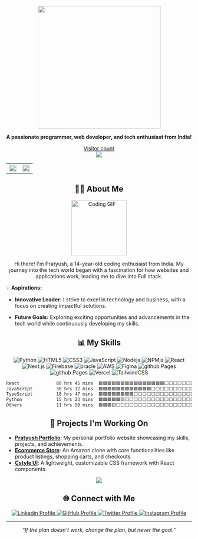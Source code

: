 
<p align="center">
  <img src="https://media.giphy.com/media/QTfX9Ejfra3ZmNxh6B/giphy.gif" width="333">
</p>

<p align="center">
  <b>A passionate programmer, web developer, and tech enthusiast from India!</b>
</p>

<p align="center">
  <a href="https://github.com/sahil-9356">
    <p align="center"> 
  Visitor count<br>
  <img src="https://profile-counter.glitch.me/pratyush0898/count.svg" />
</p>
  </a>
  </a>
</p>

<div align="center">

<table>
<tr>
<td>
<picture>
    <source media="(prefers-color-scheme: dark)" srcset="https://github-readme-stats.vercel.app/api/top-langs/?username=sahil-9356&layout=compact&theme=dark&show_icons=true">
    <img align="center" width="100%" src="https://github-readme-stats.vercel.app/api/top-langs/?username=sahil-9356&layout=compact&theme=dark&show_icons=true"/>
</picture>
</td>
<td>
<picture>
    <source media="(prefers-color-scheme: dark)" srcset="https://github-readme-stats-ouuan.vercel.app/api?username=sahil-9356&theme=dark&show_icons=true">
    <img align="center" width="100%" src="https://github-readme-stats-ouuan.vercel.app/api?username=ouuan&show_icons=true"/>
</picture>
</td>
</tr>
</table>

</div>
 
<h2 align="center">👨‍💻 About Me</h2>

<div align="center">
  <img src="https://media.giphy.com/media/3o7btPCcdNniyf0ArS/giphy.gif" width="150" alt="Coding GIF">
</div>

<p align="center">
  Hi there! I'm Pratyush, a 14-year-old coding enthusiast from India. My journey into the tech world began with a fascination for how websites and applications work, leading me to dive into Full stack.
</p>

<p align="center">

  💡 **Aspirations:** <br>

  - **Innovative Leader:** I strive to excel in technology and business, with a focus on creating impactful solutions. <br>

  - **Future Goals:** Exploring exciting opportunities and advancements in the tech world while continuously developing my skills.

</p>


<h2 align="center">📊 My Skills</h2>

<p align="center">

  <img src="https://img.shields.io/badge/python-3670A0?style=for-the-badge&logo=python&logoColor=ffdd54" alt="Python" />

  <img src="https://img.shields.io/badge/html5-%23E34F26.svg?style=for-the-badge&logo=html5&logoColor=white" alt="HTML5" />

  <img src="https://img.shields.io/badge/css3-%231572B6.svg?style=for-the-badge&logo=css3&logoColor=white" alt="CSS3" />

  <img src="https://img.shields.io/badge/javascript-%23323330.svg?style=for-the-badge&logo=javascript&logoColor=%23F7DF1E" alt="JavaScript" />

  <img src="https://img.shields.io/badge/Node%20js-339933?style=for-the-badge&logo=nodedotjs&logoColor=white" alt="Nodejs" />

  <img src="https://img.shields.io/badge/npm-CB3837?style=for-the-badge&logo=npm&logoColor=white" alt="NPMjs" />

  <img src="https://img.shields.io/badge/react-%2320232a.svg?style=for-the-badge&logo=react&logoColor=%2361DAFB" alt="React" />


  <img src="https://img.shields.io/badge/Next-black?style=for-the-badge&logo=next.js&logoColor=white" alt="Next.js" />

  <img src="https://img.shields.io/badge/firebase-ffca28?style=for-the-badge&logo=firebase&logoColor=blac" alt="Firebase" />

  <img src="https://img.shields.io/badge/Oracle-F80000?style=for-the-badge&logo=oracle&logoColor=black" alt="oracle" />

  <img src="https://img.shields.io/badge/Amazon_AWS-FF9900?style=for-the-badge&logo=amazonaws&logoColor=white" alt="AWS" />

  <img src="https://img.shields.io/badge/Figma-F24E1E?style=for-the-badge&logo=figma&logoColor=white" alt="Figma" />

  <img src="https://img.shields.io/badge/GitHub%20Pages-222222?style=for-the-badge&logo=GitHub%20Pages&logoColor=white" alt="github Pages" />

  <img src="https://img.shields.io/badge/Netlify-00C7B7?style=for-the-badge&logo=netlify&logoColor=white" alt="github Pages" />

  <img src="https://img.shields.io/badge/Vercel-000000?style=for-the-badge&logo=vercel&logoColor=white" alt="Vercel" />

  <img src="https://img.shields.io/badge/tailwindcss-%2338B2AC.svg?style=for-the-badge&logo=tailwind-css&logoColor=white" alt="TailwindCSS" />

</p>

<p align="center">

```txt
React              80 hrs 45 mins  🟩🟩🟩🟩🟩🟩🟩🟩🟩🟩🟩🟩🟩🟩🟩⬜⬜⬜⬜⬜⬜⬜⬜⬜⬜   45.80 %
JavaScript         30 hrs 12 mins  🟩🟩🟩🟩🟩🟩🟩🟩🟩🟩🟩🟩⬜⬜⬜⬜⬜⬜⬜⬜⬜⬜⬜⬜⬜   17.10 %
TypeScript         18 hrs 47 mins  🟩🟩🟩🟩🟩🟩🟩🟩⬜⬜⬜⬜⬜⬜⬜⬜⬜⬜⬜⬜⬜⬜⬜⬜⬜   10.65 %
Python             15 hrs 23 mins  🟩🟩🟩🟩🟩🟨⬜⬜⬜⬜⬜⬜⬜⬜⬜⬜⬜⬜⬜⬜⬜⬜⬜⬜⬜   08.73 %
Others             11 hrs 50 mins  🟩🟩🟩🟨⬜⬜⬜⬜⬜⬜⬜⬜⬜⬜⬜⬜⬜⬜⬜⬜⬜⬜⬜⬜⬜   06.72 %
```
</p>


<h2 align="center">🔭 Projects I'm Working On</h2>

- **[Pratyush Portfolio](https://github.com/pratyush0898/pratyush-portfolio)**: My personal portfolio website showcasing my skills, projects, and achievements.
- **[Ecommerce Store](https://github.com/pratyush0898/Ecommerce-store)**: An Amazon clone with core functionalities like product listings, shopping carts, and checkouts.
- **[Cstyle UI](https://github.com/pratyush0898/cstyle-ui)**: A lightweight, customizable CSS framework with React components.

<p align="center">
   <picture align="center">
    <source media="(prefers-color-scheme: dark)" srcset="https://github.com/user-attachments/assets/db0adfc6-53b5-4e56-b5b8-fd3984315e63">
    <img align="center" src="https://github.com/user-attachments/assets/db0adfc6-53b5-4e56-b5b8-fd3984315e63"/>
   </picture>
<p/>


<h2 align="center">🌐 Connect with Me</h2>

<p align="center">
  <a href="https://www.linkedin.com/in/pratyush-kumar-751a1229b">
    <img src="https://img.shields.io/badge/LinkedIn-0077B5?style=for-the-badge&logo=linkedin&logoColor=white" alt="Linkedin Profile" />
  </a>
  <a href="https://github.com/pratyush0898">
    <img src="https://img.shields.io/badge/GitHub-100000?style=for-the-badge&logo=github&logoColor=white" alt="GitHub Profile" />
  </a>
  <a href="https://x.com/nvmPratyush">
    <img src="https://img.shields.io/badge/X-000000?style=for-the-badge&logo=x&logoColor=white" alt="Twitter Profile" />
  </a>
  <a href="https://www.instagram.com/nvm_partyush/">
    <img src="https://img.shields.io/badge/Instagram-E4405F?style=for-the-badge&logo=instagram&logoColor=white" alt="Instagram Profile" />
  </a>
</p>

---

<p align="center">
  <i>"If the plan doesn't work, change the plan, but never the goal."</i>
</p>
